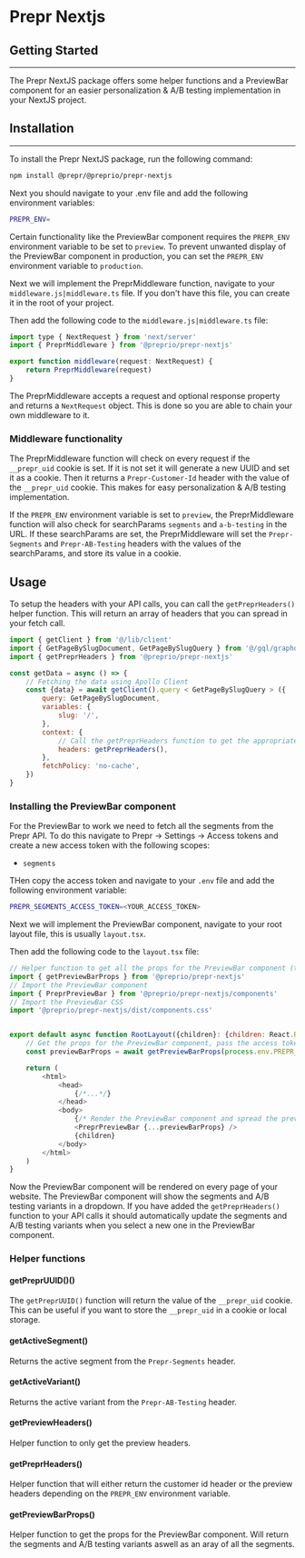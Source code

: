 # Prepr Nextjs

## Getting Started
<hr>
The Prepr NextJS package offers some helper functions and a PreviewBar component for an
easier personalization & A/B testing implementation in your NextJS project.

## Installation
<hr>
To install the Prepr NextJS package, run the following command:

```bash
npm install @prepr/@preprio/prepr-nextjs
```

Next you should navigate to your .env file and add the following environment variables:

```bash
PREPR_ENV=
```

Certain functionality like the PreviewBar component requires the `PREPR_ENV` environment variable to be set to `preview`. 
To prevent unwanted display of the PreviewBar component in production, you can set the `PREPR_ENV` environment variable to `production`.

Next we will implement the PreprMiddleware function, navigate to your `middleware.js|middleware.ts`
file. If you don't have this file, you can create it in the root of your project.

Then add the following code to the `middleware.js|middleware.ts` file:
```javascript
import type { NextRequest } from 'next/server'
import { PreprMiddleware } from '@preprio/prepr-nextjs'

export function middleware(request: NextRequest) {
    return PreprMiddleware(request)
}
```

The PreprMiddleware accepts a request and optional response property and returns a `NextRequest` object. 
This is done so you are able to chain your own middleware to it.

### Middleware functionality
The PreprMiddleware function will check on every request if the `__prepr_uid` cookie is set. If it is not set it will generate a new UUID and set it as a cookie.
Then it returns a `Prepr-Customer-Id` header with the value of the `__prepr_uid` cookie. This makes for easy personalization & A/B testing implementation.

If the `PREPR_ENV` environment variable is set to `preview`, the PreprMiddleware function will also check for searchParams `segments` and `a-b-testing` in the URL.
If these searchParams are set, the PreprMiddleware will set the `Prepr-Segments` and `Prepr-AB-Testing` headers with the values of the searchParams, and store its value in a cookie.

## Usage
To setup the headers with your API calls, you can call the `getPreprHeaders()` helper function. This will return an array of headers that you can spread in your fetch call.

```javascript
import { getClient } from '@/lib/client'
import { GetPageBySlugDocument, GetPageBySlugQuery } from '@/gql/graphql'
import { getPreprHeaders } from '@preprio/prepr-nextjs'

const getData = async () => {
    // Fetching the data using Apollo Client
    const {data} = await getClient().query < GetPageBySlugQuery > ({
        query: GetPageBySlugDocument,
        variables: {
            slug: '/',
        },
        context: {
            // Call the getPreprHeaders function to get the appropriate headers
            headers: getPreprHeaders(),
        },
        fetchPolicy: 'no-cache',
    })
}
```

### Installing the PreviewBar component

For the PreviewBar to work we need to fetch all the segments from the Prepr API. To do this navigate to Prepr -> Settings -> Access tokens and create a new access token with the following scopes:
- `segments`

THen copy the access token and navigate to your `.env` file and add the following environment variable:
```bash
PREPR_SEGMENTS_ACCESS_TOKEN=<YOUR_ACCESS_TOKEN>
```

Next we will implement the PreviewBar component, navigate to your root layout file, this is usually `layout.tsx`.

Then add the following code to the `layout.tsx` file:

```javascript
// Helper function to get all the props for the PreviewBar component (this needs a server component)
import { getPreviewBarProps } from '@preprio/prepr-nextjs'
// Import the PreviewBar component
import { PreprPreviewBar } from '@preprio/prepr-nextjs/components'
// Import the PreviewBar CSS
import '@preprio/prepr-nextjs/dist/components.css'


export default async function RootLayout({children}: {children: React.ReactNode}) {
    // Get the props for the PreviewBar component, pass the access token as an argument
    const previewBarProps = await getPreviewBarProps(process.env.PREPR_SEGMENTS_ACCESS_TOKEN)

    return (
        <html>
            <head>
                {/*...*/}
            </head>
            <body>
                {/* Render the PreviewBar component and spread the previewBarProps */}
                <PreprPreviewBar {...previewBarProps} />
                {children}
            </body>    
        </html>
    )
}
```

Now the PreviewBar component will be rendered on every page of your website. The PreviewBar component will show the segments and A/B testing variants in a dropdown. If you have added the `getPreprHeaders()` function 
to your API calls it should automatically update the segments and A/B testing variants when you select a new one in the PreviewBar component.

### Helper functions

#### getPreprUUID()()
The `getPreprUUID()` function will return the value of the `__prepr_uid` cookie. This can be useful if you want to store the `__prepr_uid` in a cookie or local storage.

#### getActiveSegment()
Returns the active segment from the `Prepr-Segments` header.

#### getActiveVariant()
Returns the active variant from the `Prepr-AB-Testing` header.

#### getPreviewHeaders()
Helper function to only get the preview headers.

#### getPreprHeaders()
Helper function that will either return the customer id header or the preview headers depending on the `PREPR_ENV` environment variable.

#### getPreviewBarProps()
Helper function to get the props for the PreviewBar component. Will return the segments and A/B testing variants aswell as an aray of all the segments.
